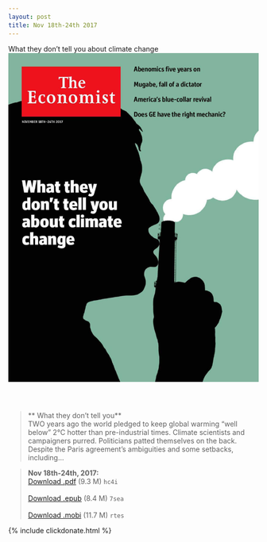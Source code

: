 ```yaml
---
layout: post
title: Nov 18th-24th 2017
---
```


<div class="message">
	What they don’t tell you about climate change
</div>

<header class="xmas">
<div class="cover upload">
<img src="/public/img/the-economist/img_2017.11.18.jpg" />
</div>
</header>
<!--more-->

> ** What they don’t tell you** <br/>
TWO years ago the world pledged to keep global warming “well below” 2°C hotter than pre-industrial times. Climate scientists and campaigners purred. Politicians patted themselves on the back. Despite the Paris agreement’s ambiguities and some setbacks, including...

> **Nov 18th-24th, 2017:**<br/>
[Download .pdf](https://pan.baidu.com/s/1dFwCe33) (9.3 M) 
`hc4i` <br/><br/>
[Download .epub](https://pan.baidu.com/s/1eSwAfgm) (8.4 M) 
`7sea` <br/><br/>
[Download .mobi](https://pan.baidu.com/s/1eSGmOxk) (11.7 M) 
`rtes`

{% include clickdonate.html %}
